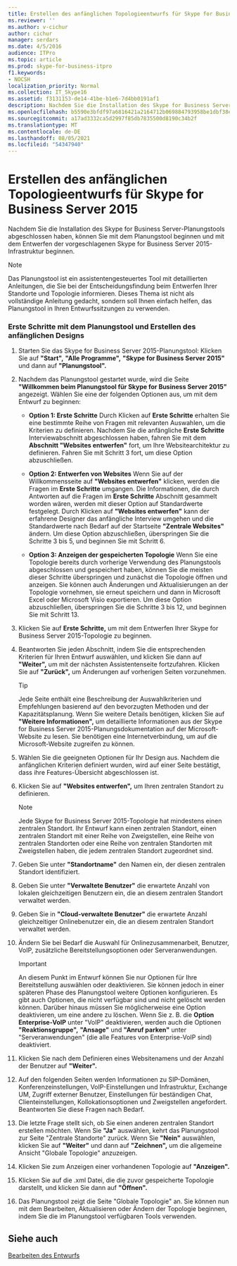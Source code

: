 ```yaml
---
title: Erstellen des anfänglichen Topologieentwurfs für Skype for Business Server 2015
ms.reviewer: ''
ms.author: v-cichur
author: cichur
manager: serdars
ms.date: 4/5/2016
audience: ITPro
ms.topic: article
ms.prod: skype-for-business-itpro
f1.keywords:
- NOCSH
localization_priority: Normal
ms.collection: IT_Skype16
ms.assetid: f3131153-de14-41be-b1e6-7d4bb0191af1
description: Nachdem Sie die Installation des Skype for Business Server-Planungstools abgeschlossen haben, können Sie mit dem Planungstool beginnen und mit dem Entwerfen der vorgeschlagenen Skype for Business Server 2015-Infrastruktur beginnen.
ms.openlocfilehash: b5590e3bfdf97a6816421a2164712b069884793958be1dbf38eba1d50ef95592
ms.sourcegitcommit: a17ad3332ca5d2997f85db7835500d8190c34b2f
ms.translationtype: MT
ms.contentlocale: de-DE
ms.lasthandoff: 08/05/2021
ms.locfileid: "54347940"
---
```

# <a name="create-the-initial-topology-design-for-skype-for-business-server-2015"></a>Erstellen des anfänglichen Topologieentwurfs für Skype for Business Server 2015

Nachdem Sie die Installation des Skype for Business Server-Planungstools abgeschlossen haben, können Sie mit dem Planungstool beginnen und mit dem Entwerfen der vorgeschlagenen Skype for Business Server 2015-Infrastruktur beginnen.

> [!NOTE]
>  Das Planungstool ist ein assistentengesteuertes Tool mit detaillierten Anleitungen, die Sie bei der Entscheidungsfindung beim Entwerfen Ihrer Standorte und Topologie informieren. Dieses Thema ist nicht als vollständige Anleitung gedacht, sondern soll Ihnen einfach helfen, das Planungstool in Ihren Entwurfssitzungen zu verwenden.

### <a name="to-get-started-using-the-planning-tool-and-create-the-initial-design"></a>Erste Schritte mit dem Planungstool und Erstellen des anfänglichen Designs

1. Starten Sie das Skype for Business Server 2015-Planungstool: Klicken Sie auf **"Start",** **"Alle Programme",** **"Skype for Business Server 2015"** und dann auf **"Planungstool".**

2. Nachdem das Planungstool gestartet wurde, wird die Seite **"Willkommen beim Planungstool für Skype for Business Server 2015"** angezeigt. Wählen Sie eine der folgenden Optionen aus, um mit dem Entwurf zu beginnen:

   - **Option 1: Erste Schritte** Durch Klicken auf **Erste Schritte** erhalten Sie eine bestimmte Reihe von Fragen mit relevanten Auswahlen, um die Kriterien zu definieren. Nachdem Sie die anfängliche **Erste Schritte** Interviewabschnitt abgeschlossen haben, fahren Sie mit dem **Abschnitt "Websites entwerfen"** fort, um Ihre Websitearchitektur zu definieren. Fahren Sie mit Schritt 3 fort, um diese Option abzuschließen.

   - **Option 2: Entwerfen von Websites** Wenn Sie auf der Willkommensseite auf **"Websites entwerfen"** klicken, werden die Fragen im **Erste Schritte** umgangen. Die Informationen, die durch Antworten auf die Fragen im **Erste Schritte** Abschnitt gesammelt worden wären, werden mit dieser Option auf Standardwerte festgelegt. Durch Klicken auf **"Websites entwerfen"** kann der erfahrene Designer das anfängliche Interview umgehen und die Standardwerte nach Bedarf auf der Startseite **"Zentrale Websites"** ändern. Um diese Option abzuschließen, überspringen Sie die Schritte 3 bis 5, und beginnen Sie mit Schritt 6.

   - **Option 3: Anzeigen der gespeicherten Topologie** Wenn Sie eine Topologie bereits durch vorherige Verwendung des Planungstools abgeschlossen und gespeichert haben, können Sie die meisten dieser Schritte überspringen und zunächst die Topologie öffnen und anzeigen. Sie können auch Änderungen und Aktualisierungen an der Topologie vornehmen, sie erneut speichern und dann in Microsoft Excel oder Microsoft Visio exportieren. Um diese Option abzuschließen, überspringen Sie die Schritte 3 bis 12, und beginnen Sie mit Schritt 13.

3. Klicken Sie auf **Erste Schritte,** um mit dem Entwerfen Ihrer Skype for Business Server 2015-Topologie zu beginnen.

4. Beantworten Sie jeden Abschnitt, indem Sie die entsprechenden Kriterien für Ihren Entwurf auswählen, und klicken Sie dann auf **"Weiter",** um mit der nächsten Assistentenseite fortzufahren. Klicken Sie auf **"Zurück",** um Änderungen auf vorherigen Seiten vorzunehmen.

    > [!TIP]
    > Jede Seite enthält eine Beschreibung der Auswahlkriterien und Empfehlungen basierend auf den bevorzugten Methoden und der Kapazitätsplanung. Wenn Sie weitere Details benötigen, klicken Sie auf **"Weitere Informationen",** um detaillierte Informationen aus der Skype for Business Server 2015-Planungsdokumentation auf der Microsoft-Website zu lesen. Sie benötigen eine Internetverbindung, um auf die Microsoft-Website zugreifen zu können.

5. Wählen Sie die geeigneten Optionen für Ihr Design aus. Nachdem die anfänglichen Kriterien definiert wurden, wird auf einer Seite bestätigt, dass ihre Features-Übersicht abgeschlossen ist.

6. Klicken Sie auf **"Websites entwerfen",** um Ihren zentralen Standort zu definieren.

    > [!NOTE]
    > Jede Skype for Business Server 2015-Topologie hat mindestens einen zentralen Standort. Ihr Entwurf kann einen zentralen Standort, einen zentralen Standort mit einer Reihe von Zweigstellen, eine Reihe von zentralen Standorten oder eine Reihe von zentralen Standorten mit Zweigstellen haben, die jedem zentralen Standort zugeordnet sind.

7. Geben Sie unter **"Standortname"** den Namen ein, der diesen zentralen Standort identifiziert.

8. Geben Sie unter **"Verwaltete Benutzer"** die erwartete Anzahl von lokalen gleichzeitigen Benutzern ein, die an diesem zentralen Standort verwaltet werden.

9. Geben Sie in **"Cloud-verwaltete Benutzer"** die erwartete Anzahl gleichzeitiger Onlinebenutzer ein, die an diesem zentralen Standort verwaltet werden.

10. Ändern Sie bei Bedarf die Auswahl für Onlinezusammenarbeit, Benutzer, VoIP, zusätzliche Bereitstellungsoptionen oder Serveranwendungen.

    > [!IMPORTANT]
    > An diesem Punkt im Entwurf können Sie nur Optionen für Ihre Bereitstellung auswählen oder deaktivieren. Sie können jedoch in einer späteren Phase des Planungstool weitere Optionen konfigurieren. Es gibt auch Optionen, die nicht verfügbar sind und nicht gelöscht werden können. Darüber hinaus müssen Sie möglicherweise eine Option deaktivieren, um eine andere zu löschen. Wenn Sie z. B. die **Option Enterprise-VoIP** unter "VoIP" deaktivieren, werden auch die Optionen **"Reaktionsgruppe",** **"Ansage"** und **"Anruf parken"** unter "Serveranwendungen" (die alle Features von Enterprise-VoIP sind) deaktiviert.

11. Klicken Sie nach dem Definieren eines Websitenamens und der Anzahl der Benutzer auf **"Weiter".**

12. Auf den folgenden Seiten werden Informationen zu SIP-Domänen, Konferenzeinstellungen, VoIP-Einstellungen und Infrastruktur, Exchange UM, Zugriff externer Benutzer, Einstellungen für beständigen Chat, Clienteinstellungen, Kollokationsoptionen und Zweigstellen angefordert. Beantworten Sie diese Fragen nach Bedarf.

13. Die letzte Frage stellt sich, ob Sie einen anderen zentralen Standort erstellen möchten. Wenn Sie **"Ja"** auswählen, kehrt das Planungstool zur Seite "Zentrale Standorte" zurück. Wenn Sie **"Nein"** auswählen, klicken Sie auf **"Weiter"** und dann auf **"Zeichnen",** um die allgemeine Ansicht "Globale Topologie" anzuzeigen.

14. Klicken Sie zum Anzeigen einer vorhandenen Topologie auf **"Anzeigen".**

15. Klicken Sie auf die .xml Datei, die die zuvor gespeicherte Topologie darstellt, und klicken Sie dann auf **"Öffnen".**

16. Das Planungstool zeigt die Seite "Globale Topologie" an. Sie können nun mit dem Bearbeiten, Aktualisieren oder Ändern der Topologie beginnen, indem Sie die im Planungstool verfügbaren Tools verwenden.

## <a name="see-also"></a>Siehe auch

[Bearbeiten des Entwurfs](/previous-versions/office/lync-server-2013/lync-server-2013-editing-the-design)